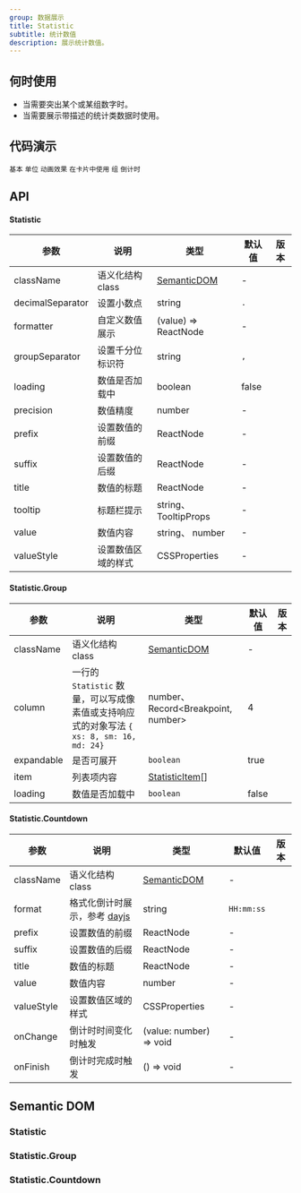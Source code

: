 ```yaml
---
group: 数据展示
title: Statistic
subtitle: 统计数值
description: 展示统计数值。
---
```


## 何时使用

- 当需要突出某个或某组数字时。
- 当需要展示带描述的统计类数据时使用。

## 代码演示

<!-- prettier-ignore -->
<code src="./demo/basic.tsx">基本</code>
<code src="./demo/unit.tsx">单位</code>
<code src="./demo/animated.tsx">动画效果</code>
<code src="./demo/card.tsx" background="grey">在卡片中使用</code>
<code src="./demo/group.tsx">组</code>
<code src="./demo/countdown.tsx">倒计时</code>

## API

#### Statistic

| 参数             | 说明               | 类型                        | 默认值 | 版本 |
| ---------------- | ------------------ | --------------------------- | ------ | ---- |
| className        | 语义化结构 class   | [SemanticDOM](#statistic-1) | -      |      |
| decimalSeparator | 设置小数点         | string                      | `.`    |      |
| formatter        | 自定义数值展示     | (value) => ReactNode        | -      |      |
| groupSeparator   | 设置千分位标识符   | string                      | `,`    |      |
| loading          | 数值是否加载中     | boolean                     | false  |      |
| precision        | 数值精度           | number                      | -      |      |
| prefix           | 设置数值的前缀     | ReactNode                   | -      |      |
| suffix           | 设置数值的后缀     | ReactNode                   | -      |      |
| title            | 数值的标题         | ReactNode                   | -      |      |
| tooltip          | 标题栏提示         | string、 TooltipProps       | -      |      |
| value            | 数值内容           | string、 number             | -      |      |
| valueStyle       | 设置数值区域的样式 | CSSProperties               | -      |      |

#### Statistic.Group

| 参数 | 说明 | 类型 | 默认值 | 版本 |
| --- | --- | --- | --- | --- |
| className | 语义化结构 class | [SemanticDOM](#statisticgroup-1) | - |  |
| column | 一行的 `Statistic` 数量，可以写成像素值或支持响应式的对象写法 `{ xs: 8, sm: 16, md: 24}` | number、 Record&lt;Breakpoint, number> | 4 |  |
| expandable | 是否可展开 | `boolean` | true |  |
| item | 列表项内容 | [StatisticItem](#statistic)\[] |  |  |
| loading | 数值是否加载中 | `boolean` | false |  |

#### Statistic.Countdown

| 参数 | 说明 | 类型 | 默认值 | 版本 |
| --- | --- | --- | --- | --- |
| className | 语义化结构 class | [SemanticDOM](#statisticcountdown-1) | - |  |
| format | 格式化倒计时展示，参考 [dayjs](https://day.js.org/) | string | `HH:mm:ss` |  |
| prefix | 设置数值的前缀 | ReactNode | - |  |
| suffix | 设置数值的后缀 | ReactNode | - |  |
| title | 数值的标题 | ReactNode | - |  |
| value | 数值内容 | number | - |  |
| valueStyle | 设置数值区域的样式 | CSSProperties | - |  |
| onChange | 倒计时时间变化时触发 | (value: number) => void | - |  |
| onFinish | 倒计时完成时触发 | () => void | - |  |

## Semantic DOM

### Statistic

<code src="./demo/_semantic_basic.tsx" simplify></code>

### Statistic.Group

<code src="./demo/_semantic_group.tsx" simplify></code>

### Statistic.Countdown

<code src="./demo/_semantic_countdown.tsx" simplify></code>
